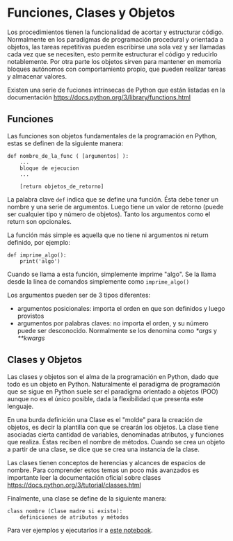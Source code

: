 # Funciones, Clases y Objetos

Los procedimientos tienen la funcionalidad de acortar y estructurar código. Normalmente en los paradigmas de programación procedural y orientada a objetos, las tareas repetitivas pueden escribirse una sola vez y ser llamadas cada vez que se necesiten, esto permite estructurar el código y reducirlo notablemente. Por otra parte los objetos sirven para mantener en memoria bloques autónomos con comportamiento propio, que pueden realizar tareas y almacenar valores.

Existen una serie de fuciones intrínsecas de Python que están listadas en la documentación https://docs.python.org/3/library/functions.html

## Funciones

Las funciones son objetos fundamentales de la programación en Python, estas se definen de la siguiente manera:
```
def nombre_de_la_func ( [argumentos] ):
    ...
    bloque de ejecucion
    ...

    [return objetos_de_retorno]
```

La palabra clave ```def``` indica que se define una función. Ésta debe tener un nombre y una serie de argumentos. Luego tiene un valor de retorno (puede ser cualquier tipo y número de objetos). Tanto los argumentos como el return son opcionales.

La función más simple es aquella que no tiene ni argumentos ni return definido, por ejemplo:
```
def imprime_algo():
    print('algo')
```
Cuando se llama a esta función, simplemente imprime "algo". Se la llama desde la línea de comandos simplemente como ```imprime_algo()```

Los argumentos pueden ser de 3 tipos diferentes:

*   argumentos posicionales: importa el orden en que son definidos y luego provistos
*   argumentos por palabras claves: no importa el orden, y su número puede ser desconocido. Normalmente se los denomina como _*args_ y _**kwargs_

## Clases y Objetos

Las clases y objetos son el alma de la programación en Python, dado que todo es un objeto en Python. Naturalmente el paradigma de programación que se sigue en Python suele ser el paradigma orientado a objetos (POO) aunque no es el único posible, dada la flexibilidad que presenta este lenguaje.

En una burda definición una Clase es el "molde" para la creación de objetos, es decir la plantilla con que se crearán los objetos. La clase tiene asociadas cierta cantidad de variables, denominadas atributos, y funciones que realiza. Éstas reciben el nombre de métodos. Cuando se crea un objeto a partir de una clase, se dice que se crea una instancia de la clase.

Las clases tienen conceptos de herencias y alcances de espacios de nombre. Para comprender estos temas un poco más avanzados  es importante leer la documentación oficial sobre clases https://docs.python.org/3/tutorial/classes.html

Finalmente, una clase se define de la siguiente manera:
```
class nombre (Clase madre si existe):
    definiciones de atributos y métodos
```

Para ver ejemplos y ejecutarlos ir a [este notebook](./2.2-funciones-clases-objetos.ipynb).


